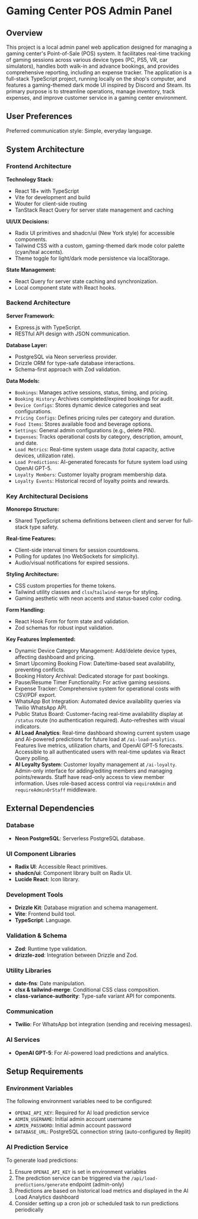 # Gaming Center POS Admin Panel

## Overview

This project is a local admin panel web application designed for managing a gaming center's Point-of-Sale (POS) system. It facilitates real-time tracking of gaming sessions across various device types (PC, PS5, VR, car simulators), handles both walk-in and advance bookings, and provides comprehensive reporting, including an expense tracker. The application is a full-stack TypeScript project, running locally on the shop's computer, and features a gaming-themed dark mode UI inspired by Discord and Steam. Its primary purpose is to streamline operations, manage inventory, track expenses, and improve customer service in a gaming center environment.

## User Preferences

Preferred communication style: Simple, everyday language.

## System Architecture

### Frontend Architecture

**Technology Stack:**
- React 18+ with TypeScript
- Vite for development and build
- Wouter for client-side routing
- TanStack React Query for server state management and caching

**UI/UX Decisions:**
- Radix UI primitives and shadcn/ui (New York style) for accessible components.
- Tailwind CSS with a custom, gaming-themed dark mode color palette (cyan/teal accents).
- Theme toggle for light/dark mode persistence via localStorage.

**State Management:**
- React Query for server state caching and synchronization.
- Local component state with React hooks.

### Backend Architecture

**Server Framework:**
- Express.js with TypeScript.
- RESTful API design with JSON communication.

**Database Layer:**
- PostgreSQL via Neon serverless provider.
- Drizzle ORM for type-safe database interactions.
- Schema-first approach with Zod validation.

**Data Models:**
- `Bookings`: Manages active sessions, status, timing, and pricing.
- `Booking History`: Archives completed/expired bookings for audit.
- `Device Configs`: Stores dynamic device categories and seat configurations.
- `Pricing Configs`: Defines pricing rules per category and duration.
- `Food Items`: Stores available food and beverage options.
- `Settings`: General admin configurations (e.g., delete PIN).
- `Expenses`: Tracks operational costs by category, description, amount, and date.
- `Load Metrics`: Real-time system usage data (total capacity, active devices, utilization rate).
- `Load Predictions`: AI-generated forecasts for future system load using OpenAI GPT-5.
- `Loyalty Members`: Customer loyalty program membership data.
- `Loyalty Events`: Historical record of loyalty points and rewards.

### Key Architectural Decisions

**Monorepo Structure:**
- Shared TypeScript schema definitions between client and server for full-stack type safety.

**Real-time Features:**
- Client-side interval timers for session countdowns.
- Polling for updates (no WebSockets for simplicity).
- Audio/visual notifications for expired sessions.

**Styling Architecture:**
- CSS custom properties for theme tokens.
- Tailwind utility classes and `clsx`/`tailwind-merge` for styling.
- Gaming aesthetic with neon accents and status-based color coding.

**Form Handling:**
- React Hook Form for form state and validation.
- Zod schemas for robust input validation.

**Key Features Implemented:**
- Dynamic Device Category Management: Add/delete device types, affecting dashboard and pricing.
- Smart Upcoming Booking Flow: Date/time-based seat availability, preventing conflicts.
- Booking History Archival: Dedicated storage for past bookings.
- Pause/Resume Timer Functionality: For active gaming sessions.
- Expense Tracker: Comprehensive system for operational costs with CSV/PDF export.
- WhatsApp Bot Integration: Automated device availability queries via Twilio WhatsApp API.
- Public Status Board: Customer-facing real-time availability display at `/status` route (no authentication required). Auto-refreshes with visual indicators.
- **AI Load Analytics**: Real-time dashboard showing current system usage and AI-powered predictions for future load at `/ai-load-analytics`. Features live metrics, utilization charts, and OpenAI GPT-5 forecasts. Accessible to all authenticated users with real-time updates via React Query polling.
- **AI Loyalty System**: Customer loyalty management at `/ai-loyalty`. Admin-only interface for adding/editing members and managing points/rewards. Staff have read-only access to view member information. Uses role-based access control via `requireAdmin` and `requireAdminOrStaff` middleware.

## External Dependencies

### Database
- **Neon PostgreSQL**: Serverless PostgreSQL database.

### UI Component Libraries
- **Radix UI**: Accessible React primitives.
- **shadcn/ui**: Component library built on Radix UI.
- **Lucide React**: Icon library.

### Development Tools
- **Drizzle Kit**: Database migration and schema management.
- **Vite**: Frontend build tool.
- **TypeScript**: Language.

### Validation & Schema
- **Zod**: Runtime type validation.
- **drizzle-zod**: Integration between Drizzle and Zod.

### Utility Libraries
- **date-fns**: Date manipulation.
- **clsx & tailwind-merge**: Conditional CSS class composition.
- **class-variance-authority**: Type-safe variant API for components.

### Communication
- **Twilio**: For WhatsApp bot integration (sending and receiving messages).

### AI Services
- **OpenAI GPT-5**: For AI-powered load predictions and analytics.

## Setup Requirements

### Environment Variables
The following environment variables need to be configured:
- `OPENAI_API_KEY`: Required for AI load prediction service
- `ADMIN_USERNAME`: Initial admin account username
- `ADMIN_PASSWORD`: Initial admin account password
- `DATABASE_URL`: PostgreSQL connection string (auto-configured by Replit)

### AI Prediction Service
To generate load predictions:
1. Ensure `OPENAI_API_KEY` is set in environment variables
2. The prediction service can be triggered via the `/api/load-predictions/generate` endpoint (admin-only)
3. Predictions are based on historical load metrics and displayed in the AI Load Analytics dashboard
4. Consider setting up a cron job or scheduled task to run predictions periodically